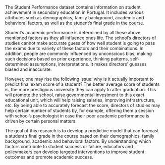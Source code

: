 The Student Performance dataset contains information on student achievement in secondary education in Portugal. It includes various attributes such as demographics, family background, academic and behavioral factors, as well as the student’s final grade in the course.

Student’s academic performance is determined by all these above mentioned factors as they all influence ones life. The school’s directors of studies cannot make accurate guess of how well student is going to pass the exams due to variety of these factors and their combinations. In addition, people are commonly influenced by unconscious bias, making such decisions based on prior experience, thinking patterns, self-determined assumptions, interpretations. It makes directors’ guesses biased and inaccurate.

However, one may rise the following issue: why is it actually important to predict final exam score of a student? The better average score of students is, the more prestigious university they can apply to after graduation. This will promote the school, raise governmental investment to this exact educational unit, which will help raising salaries, improving infrastructure, etc. By being able to accurately forecast the score, directors of studies may help certain number of students by, for example, offering them a session with school’s psychologist in case their poor academic performance is driven by certain personal matters.

The goal of this research is to develop a predictive model that can forecast a student’s final grade in the course based on their demographics, family background, academic and behavioral factors. By understanding which factors contribute to student success or failure, educators and policymakers can develop targeted interventions to improve student outcomes and promote academic success.
